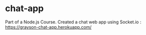 # chat-app
Part of a Node.js Course.
Created a chat web app using Socket.io
: https://grayson-chat-app.herokuapp.com/
